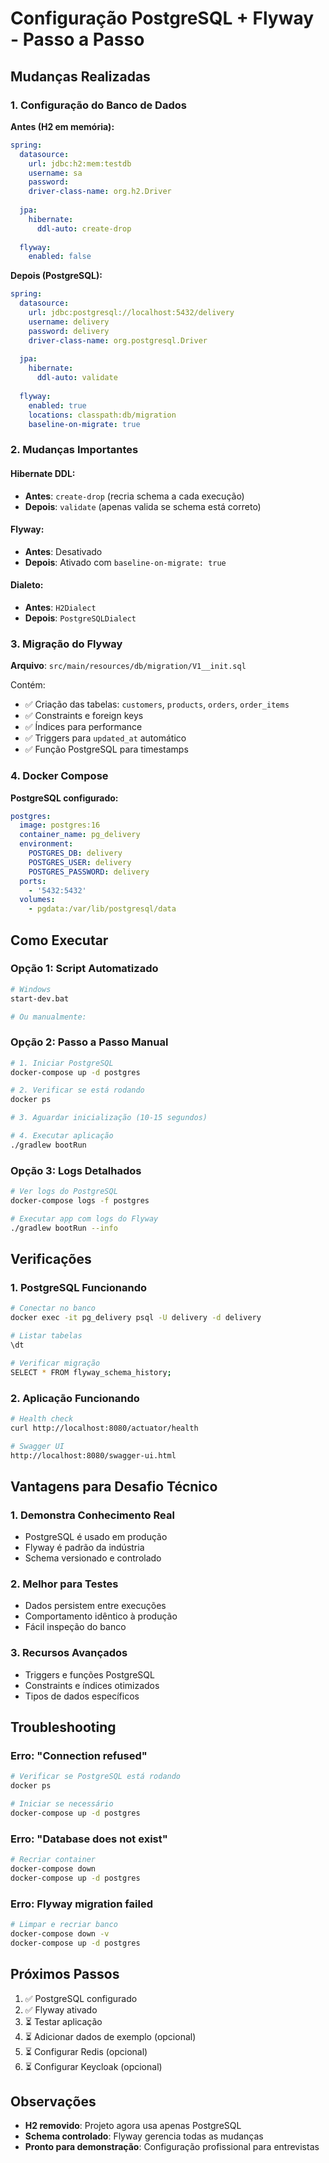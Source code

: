 # Configuração PostgreSQL + Flyway - Passo a Passo

## Mudanças Realizadas

### 1. Configuração do Banco de Dados

**Antes (H2 em memória):**
```yaml
spring:
  datasource:
    url: jdbc:h2:mem:testdb
    username: sa
    password: 
    driver-class-name: org.h2.Driver
  
  jpa:
    hibernate:
      ddl-auto: create-drop
  
  flyway:
    enabled: false
```

**Depois (PostgreSQL):**
```yaml
spring:
  datasource:
    url: jdbc:postgresql://localhost:5432/delivery
    username: delivery
    password: delivery
    driver-class-name: org.postgresql.Driver
  
  jpa:
    hibernate:
      ddl-auto: validate
  
  flyway:
    enabled: true
    locations: classpath:db/migration
    baseline-on-migrate: true
```

### 2. Mudanças Importantes

#### **Hibernate DDL:**
- **Antes**: `create-drop` (recria schema a cada execução)
- **Depois**: `validate` (apenas valida se schema está correto)

#### **Flyway:**
- **Antes**: Desativado
- **Depois**: Ativado com `baseline-on-migrate: true`

#### **Dialeto:**
- **Antes**: `H2Dialect`
- **Depois**: `PostgreSQLDialect`

### 3. Migração do Flyway

**Arquivo**: `src/main/resources/db/migration/V1__init.sql`

Contém:
- ✅ Criação das tabelas: `customers`, `products`, `orders`, `order_items`
- ✅ Constraints e foreign keys
- ✅ Índices para performance
- ✅ Triggers para `updated_at` automático
- ✅ Função PostgreSQL para timestamps

### 4. Docker Compose

**PostgreSQL configurado:**
```yaml
postgres:
  image: postgres:16
  container_name: pg_delivery
  environment:
    POSTGRES_DB: delivery
    POSTGRES_USER: delivery
    POSTGRES_PASSWORD: delivery
  ports:
    - '5432:5432'
  volumes:
    - pgdata:/var/lib/postgresql/data
```

## Como Executar

### Opção 1: Script Automatizado
```bash
# Windows
start-dev.bat

# Ou manualmente:
```

### Opção 2: Passo a Passo Manual
```bash
# 1. Iniciar PostgreSQL
docker-compose up -d postgres

# 2. Verificar se está rodando
docker ps

# 3. Aguardar inicialização (10-15 segundos)

# 4. Executar aplicação
./gradlew bootRun
```

### Opção 3: Logs Detalhados
```bash
# Ver logs do PostgreSQL
docker-compose logs -f postgres

# Executar app com logs do Flyway
./gradlew bootRun --info
```

## Verificações

### 1. PostgreSQL Funcionando
```bash
# Conectar no banco
docker exec -it pg_delivery psql -U delivery -d delivery

# Listar tabelas
\dt

# Verificar migração
SELECT * FROM flyway_schema_history;
```

### 2. Aplicação Funcionando
```bash
# Health check
curl http://localhost:8080/actuator/health

# Swagger UI
http://localhost:8080/swagger-ui.html
```

## Vantagens para Desafio Técnico

### 1. **Demonstra Conhecimento Real**
- PostgreSQL é usado em produção
- Flyway é padrão da indústria
- Schema versionado e controlado

### 2. **Melhor para Testes**
- Dados persistem entre execuções
- Comportamento idêntico à produção
- Fácil inspeção do banco

### 3. **Recursos Avançados**
- Triggers e funções PostgreSQL
- Constraints e índices otimizados
- Tipos de dados específicos

## Troubleshooting

### Erro: "Connection refused"
```bash
# Verificar se PostgreSQL está rodando
docker ps

# Iniciar se necessário
docker-compose up -d postgres
```

### Erro: "Database does not exist"
```bash
# Recriar container
docker-compose down
docker-compose up -d postgres
```

### Erro: Flyway migration failed
```bash
# Limpar e recriar banco
docker-compose down -v
docker-compose up -d postgres
```

## Próximos Passos

1. ✅ PostgreSQL configurado
2. ✅ Flyway ativado
3. ⏳ Testar aplicação
4. ⏳ Adicionar dados de exemplo (opcional)
5. ⏳ Configurar Redis (opcional)
6. ⏳ Configurar Keycloak (opcional)

## Observações

- **H2 removido**: Projeto agora usa apenas PostgreSQL
- **Schema controlado**: Flyway gerencia todas as mudanças
- **Pronto para demonstração**: Configuração profissional para entrevistas
